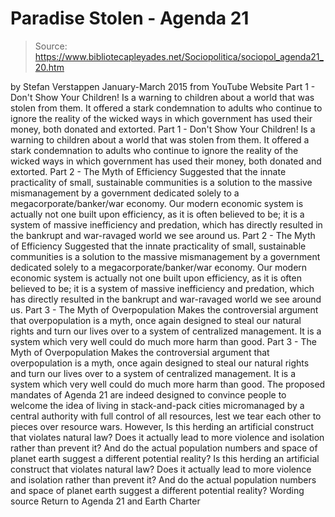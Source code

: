 # Paradise Stolen - Agenda 21

> Source: https://www.bibliotecapleyades.net/Sociopolitica/sociopol_agenda21_20.htm

by Stefan Verstappen
January-March 2015 from YouTube Website
Part 1 - Don't Show Your Children! Is a warning to children about a world that was stolen from them. It offered a stark condemnation to adults who continue to ignore the reality of the wicked ways in which government has used their money, both donated and extorted.
Part 1 - Don't Show Your Children!
Is a warning to children about a world that was stolen from them.
It offered a stark condemnation to adults who continue to ignore the reality of the wicked ways in which government has used their money, both donated and extorted.
Part 2 - The Myth of Efficiency Suggested that the innate practicality of small, sustainable communities is a solution to the massive mismanagement by a government dedicated solely to a megacorporate/banker/war economy. Our modern economic system is actually not one built upon efficiency, as it is often believed to be; it is a system of massive inefficiency and predation, which has directly resulted in the bankrupt and war-ravaged world we see around us.
Part 2 - The Myth of Efficiency
Suggested that the innate practicality of small, sustainable communities is a solution to the massive mismanagement by a government dedicated solely to a megacorporate/banker/war economy.
Our modern economic system is actually not one built upon efficiency, as it is often believed to be; it is a system of massive inefficiency and predation, which has directly resulted in the bankrupt and war-ravaged world we see around us.
Part 3 - The Myth of Overpopulation Makes the controversial argument that overpopulation is a myth, once again designed to steal our natural rights and turn our lives over to a system of centralized management. It is a system which very well could do much more harm than good.
Part 3 - The Myth of Overpopulation
Makes the controversial argument that overpopulation is a myth, once again designed to steal our natural rights and turn our lives over to a system of centralized management.
It is a system which very well could do much more harm than good.
The proposed mandates of Agenda 21 are indeed designed to convince people to welcome the idea of living in stack-and-pack cities micromanaged by a central authority with full control of all resources, lest we tear each other to pieces over resource wars. However,
Is this herding an artificial construct that violates natural law? Does it actually lead to more violence and isolation rather than prevent it? And do the actual population numbers and space of planet earth suggest a different potential reality?
Is this herding an artificial construct that violates natural law?
Does it actually lead to more violence and isolation rather than prevent it?
And do the actual population numbers and space of planet earth suggest a different potential reality?
Wording source
Return to Agenda 21 and Earth Charter
